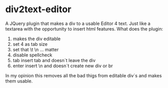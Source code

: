 # div2text-editor
A JQuery plugin that makes a div to a usable Editor 4 text. 
Just like a textarea with the opportunity to insert html features.
What does the plugin:
1. makes the div editable
2. set 4 as tab size 
3. set that \t \n ... matter
4. disable spellcheck
5. tab insert tab and doesn´t leave the div
6. enter insert \n and doesn´t create new div or br

In my opinion this removes all the bad thigs from editable div´s and makes them usable.
